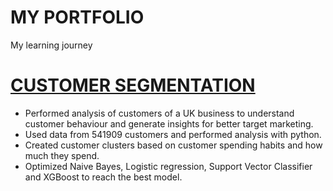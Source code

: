 # MY PORTFOLIO
 My learning journey
 
 # [**CUSTOMER SEGMENTATION**](https://github.com/BenOsei-Poku/Ecommerce)
 
- Performed analysis of customers of a UK business to understand customer behaviour and generate insights for better target marketing.
- Used data from 541909 customers and performed analysis with python.
- Created customer clusters based on customer spending habits and how much they spend.
- Optimized Naive Bayes, Logistic regression, Support Vector Classifier and XGBoost to reach the best model.
